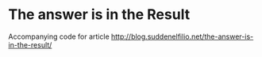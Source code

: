 # The answer is in the Result
Accompanying code for article http://blog.suddenelfilio.net/the-answer-is-in-the-result/
